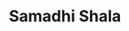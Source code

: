 ---
layout: project
slug: samadhi-shala
title: Samadhi Shala
title_html: Samadhi<br>Shala
description_html: For this project, our aim was to portray the yoga studio as a traditional, simple space with selection of four class types, each led by one of three dedicated instructors. We wanted something feminine, to balance the masqueline method of yoga that the studio offers. The project needed a minimal site, easy for members to navigate, and a platform that facilitated seamless online bookings.</p><p>To realize our intention of streamlining offerings and simplifying the booking process for the client's members, we executed the following strategies.</p><p><ul class="mb-4"><li>Designed a simple homepage to highlight the four types of classes offered and three qualified teachers.</li><li>Integrated an affordable, branded scheduling system, allowing members to save it as a convenient application on their mobile devise.</li><li>Crafted a clean and user-friendly four-page website design, ensuring effortless navigation for visitors and optimizing the conversion rate, transforming visitors into loyal members.</li><li>Implememnted a robust SEO strategy, making it effortless for prospective members to find their studio with a quick Google search.</li></ul><p>The outcome was a minimalist, feminine website that easily facilitates booking for both current and potential members. It elegantly conveyed the yoga studio's brand essence, making it a seamless experience for anyone seeking traditional ashtanga yoga classes within Paris.

featured-image: /images/portfolio-projects/samadhi-shala/samadhi-shala-featured-image.jpg
gallery: 
  - image: /images/portfolio-projects/samadhi-shala/samadhi-shala-mobile.jpg
    alt-text: Mobile View of Samadhi Studio's Website
  - image: /images/portfolio-projects/samadhi-shala/samadhi-shala-laptop.jpg
    alt-text: Laptop View of Samadhi Studio's Website
  - image: /images/portfolio-projects/samadhi-shala/samadhi-shala-tablet-alt.jpg
    alt-text: Stylish Desk Space 
domain: https://samadhishala.embodiedcreativeagency.com
seo: 
  title: Yoga Studio Website
  description: Discover our approach to this Yoga Studio website project, featuring a branded online booking system, strategic website design, and a robust SEO strategy, perfectly aligned with their feminine, minimalistic brand strategy.
  keywords: Yoga Studio Website Design, Yoga Studio Website Development, Branded Online Booking System
  social_image: /images/portfolio-projects/samadhi-shala/samadhi-shala-mobile.jpg
  hide-from-google: false
---